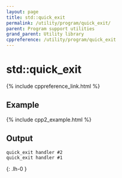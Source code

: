 ```yaml
---
layout: page
title: std::quick_exit
permalink: /utility/program/quick_exit/
parent: Program support utilities
grand_parent: Utility library
cppreference: /utility/program/quick_exit
---
```

# std::quick_exit

{% include cppreference_link.html %}

## Example

{% include cpp2_example.html %}

## Output

```
quick_exit handler #2
quick_exit handler #1
```
{: .lh-0 }